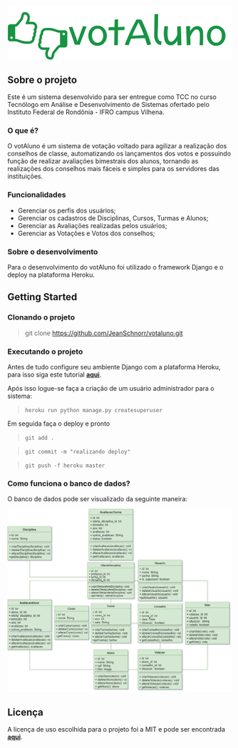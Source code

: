 ![alt text](https://github.com/JeanSchnorr/votaluno/blob/master/usuarios/static/images/logo-votaluno-verde.png "Logo votAluno")

## Sobre o projeto

Este é um sistema desenvolvido para ser entregue como TCC no curso Tecnólogo em Análise e Desenvolvimento de Sistemas ofertado pelo Instituto Federal de Rondônia - IFRO campus Vilhena.

### O que é?

O votAluno é um sistema de votação voltado para agilizar a realização dos conselhos de classe, automatizando os lançamentos dos votos e possuindo função de realizar avaliações bimestrais dos alunos, tornando as realizações dos conselhos mais fáceis e simples para os servidores das instituições.

### Funcionalidades

 - Gerenciar os perfis dos usuários;
 - Gerenciar os cadastros de  Disciplinas, Cursos, Turmas e Alunos;
 - Gerenciar as Avaliações realizadas pelos usuários;
 - Gerenciar as Votações e Votos dos conselhos;

### Sobre o desenvolvimento

Para o desenvolvimento do votAluno foi utilizado o framework Django e o deploy na plataforma Heroku.

## Getting Started

### Clonando o projeto

> git clone https://github.com/JeanSchnorr/votaluno.git

### Executando o projeto

Antes de tudo configure seu ambiente Django com a plataforma Heroku, para isso siga este tutorial [**aqui**](https://devcenter.heroku.com/articles/deploying-python).

Após isso logue-se faça a criação de um usuário administrador para o sistema:

>```heroku run python manage.py createsuperuser```

Em seguida faça o deploy e pronto

> ```git add . ```

> ```git commit -m "realizando deploy"```

> ```git push -f heroku master```

### Como funciona o banco de dados?

O banco de dados pode ser visualizado da seguinte maneira:

![alt text](https://github.com/JeanSchnorr/votaluno/blob/master/documents/diagrama%20de%20classe.png "Class diagram")


## Licença

A licença de uso escolhida para o projeto foi a MIT e pode ser encontrada [**aqui**](https://github.com/JeanSchnorr/votaluno/blob/master/LICENSE).
